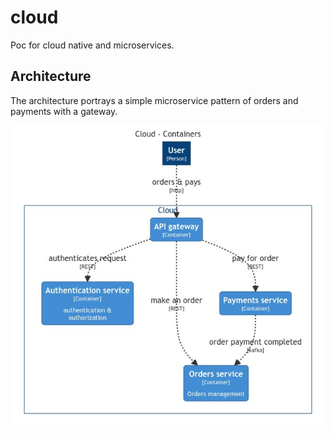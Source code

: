 # cloud
Poc for cloud native and microservices.

## Architecture
The architecture portrays a simple microservice pattern of orders and payments with a gateway.

![cloud archetecture](cloud-arch.jpg)